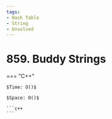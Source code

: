 ```yaml
---
tags:
- Hash Table
- String
- Unsolved
---
```



# 859. Buddy Strings

=== "C++"

    $Time: O()$

    $Space: O()$

    ```c++
    ```
